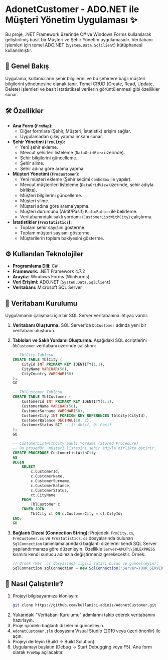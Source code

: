 # AdonetCustomer - ADO.NET ile Müşteri Yönetim Uygulaması ✨

Bu proje, .NET Framework üzerinde C# ve Windows Forms kullanılarak geliştirilmiş basit bir Müşteri ve Şehir Yönetim uygulamasıdır. Veritabanı işlemleri için temel ADO.NET (`System.Data.SqlClient`) kütüphanesi kullanılmıştır.

## 🚀 Genel Bakış

Uygulama, kullanıcıların şehir bilgilerini ve bu şehirlere bağlı müşteri bilgilerini yönetmesine olanak tanır. Temel CRUD (Create, Read, Update, Delete) işlemleri ve basit istatistiksel verilerin görüntülenmesi gibi özellikler sunar.

## 🛠️ Özellikler

*   **Ana Form (`FrmMap`):**
    *   Diğer formlara (Şehir, Müşteri, İstatistik) erişim sağlar.
    *   Uygulamadan çıkış yapma imkanı sunar.
*   **Şehir Yönetimi (`FrmCity`):**
    *   Yeni şehir ekleme.
    *   Mevcut şehirleri listeleme (`DataGridView` üzerinde).
    *   Şehir bilgilerini güncelleme.
    *   Şehir silme.
    *   Şehir adına göre arama yapma.
*   **Müşteri Yönetimi (`FrmCustomer`):**
    *   Yeni müşteri ekleme (Şehir seçimi `ComboBox` ile yapılır).
    *   Mevcut müşterileri listeleme (`DataGridView` üzerinde, şehir adıyla birlikte).
    *   Müşteri bilgilerini güncelleme.
    *   Müşteri silme.
    *   Müşteri adına göre arama yapma.
    *   Müşteri durumunu (Aktif/Pasif) `RadioButton` ile belirleme.
    *   Veritabanındaki saklı yordamı (`CustomerListWithCity`) çalıştırma.
*   **İstatistikler (`FrmStatistics`):**
    *   Toplam şehir sayısını gösterme.
    *   Toplam müşteri sayısını gösterme.
    *   Müşterilerin toplam bakiyesini gösterme.

## ⚙️ Kullanılan Teknolojiler

*   **Programlama Dili:** C#
*   **Framework:** .NET Framework 4.7.2
*   **Arayüz:** Windows Forms (WinForms)
*   **Veri Erişimi:** ADO.NET (`System.Data.SqlClient`)
*   **Veritabanı:** Microsoft SQL Server

## 💾 Veritabanı Kurulumu

Uygulamanın çalışması için bir SQL Server veritabanına ihtiyaç vardır.

1.  **Veritabanı Oluşturma:** SQL Server'da `DbCustomer` adında yeni bir veritabanı oluşturun.
2.  **Tabloları ve Saklı Yordamı Oluşturma:** Aşağıdaki SQL scriptlerini `DbCustomer` veritabanı üzerinde çalıştırın:

    ```sql
    -- TblCity Tablosu
    CREATE TABLE TblCity (
        CityId INT PRIMARY KEY IDENTITY(1,1),
        CityName VARCHAR(50),
        CityCountry VARCHAR(50)
    );
    GO

    -- TblCustomer Tablosu
    CREATE TABLE TblCustomer (
        CustomerId INT PRIMARY KEY IDENTITY(1,1),
        CustomerName VARCHAR(50),
        CustomerSurname VARCHAR(50),
        CustomerCity INT FOREIGN KEY REFERENCES TblCity(CityId),
        CustomerBalance DECIMAL(18, 2),
        CustomerStatus BIT -- 1: Aktif, 0: Pasif
    );
    GO

    -- CustomerListWithCity Saklı Yordamı (Stored Procedure)
    -- Bu prosedür, müşteri listesini şehir adıyla birlikte getirir.
    CREATE PROCEDURE CustomerListWithCity
    AS
    BEGIN
        SELECT
            c.CustomerId,
            c.CustomerName,
            c.CustomerSurname,
            c.CustomerBalance,
            c.CustomerStatus,
            ct.CityName
        FROM
            TblCustomer c
        INNER JOIN
            TblCity ct ON c.CustomerCity = ct.CityId;
    END;
    GO
    ```

3.  **Bağlantı Dizesi (Connection String):** Projedeki `FrmCity.cs`, `FrmCustomer.cs` ve `FrmStatistics.cs` dosyalarında bulunan `SqlConnection` tanımlamalarındaki bağlantı dizelerini kendi SQL Server yapılandırmanıza göre düzenleyin. Özellikle `Server=UMUT\\SQLEXPRESS` kısmını kendi sunucu adınızla değiştirmeniz gerekecektir. Örnek:

    ```csharp
    // Örnek (Her .cs dosyasında ilgili satırı bulun ve güncelleyin):
    SqlConnection sqlConnection = new SqlConnection("Server=YOUR_SERVER_NAME;initial catalog=DbCustomer;integrated security=true");
    ```

## 🏃 Nasıl Çalıştırılır?

1.  Projeyi bilgisayarınıza klonlayın:
    ```bash
    git clone https://github.com/kullanici-adiniz/AdonetCustomer.git
    ```
2.  Yukarıdaki "Veritabanı Kurulumu" adımlarını takip ederek veritabanını hazırlayın.
3.  Proje içindeki bağlantı dizelerini güncelleyin.
4.  `AdonetCustomer.sln` dosyasını Visual Studio (2019 veya üzeri önerilir) ile açın.
5.  Projeyi derleyin (Build -> Build Solution).
6.  Uygulamayı başlatın (Debug -> Start Debugging veya F5). Ana form olarak `FrmMap` açılacaktır.

